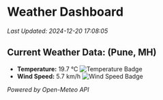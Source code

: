 
# Weather Dashboard

_Last Updated: 2024-12-20 17:08:05_

## Current Weather Data: (Pune, MH)
- **Temperature:** 19.7 °C ![Temperature Badge](https://img.shields.io/badge/Temperature-Low%20Temp-blue)
- **Wind Speed:** 5.7 km/h ![Wind Speed Badge](https://img.shields.io/badge/Wind%20Speed-Low%20Wind-blue)

*Powered by Open-Meteo API*
